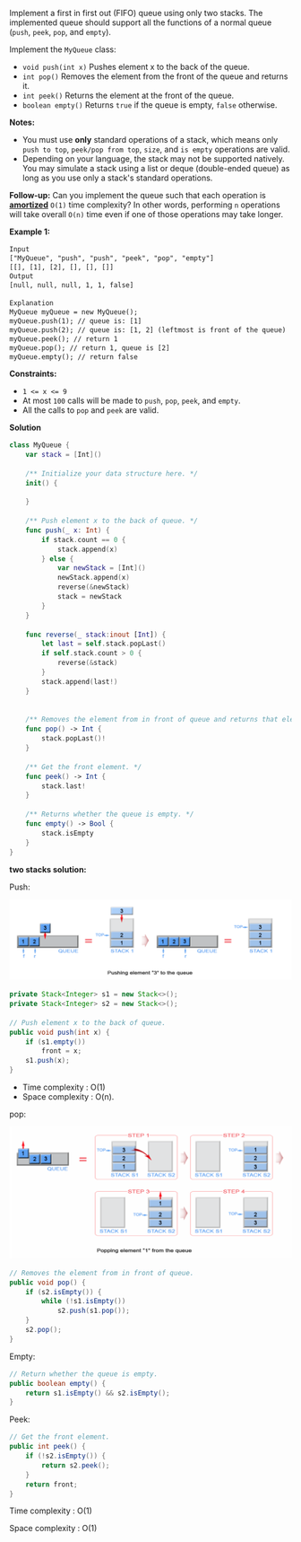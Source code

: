 Implement a first in first out (FIFO) queue using only two stacks. The implemented queue should support all the functions of a normal queue (`push`, `peek`, `pop`, and `empty`).

Implement the `MyQueue` class:

- `void push(int x)` Pushes element x to the back of the queue.
- `int pop()` Removes the element from the front of the queue and returns it.
- `int peek()` Returns the element at the front of the queue.
- `boolean empty()` Returns `true` if the queue is empty, `false` otherwise.

**Notes:**

- You must use **only** standard operations of a stack, which means only `push to top`, `peek/pop from top`, `size`, and `is empty` operations are valid.
- Depending on your language, the stack may not be supported natively. You may simulate a stack using a list or deque (double-ended queue) as long as you use only a stack's standard operations.

**Follow-up:** Can you implement the queue such that each operation is **[amortized](https://en.wikipedia.org/wiki/Amortized_analysis)** `O(1)` time complexity? In other words, performing `n` operations will take overall `O(n)` time even if one of those operations may take longer.

 

**Example 1:**

```
Input
["MyQueue", "push", "push", "peek", "pop", "empty"]
[[], [1], [2], [], [], []]
Output
[null, null, null, 1, 1, false]

Explanation
MyQueue myQueue = new MyQueue();
myQueue.push(1); // queue is: [1]
myQueue.push(2); // queue is: [1, 2] (leftmost is front of the queue)
myQueue.peek(); // return 1
myQueue.pop(); // return 1, queue is [2]
myQueue.empty(); // return false
```

 

**Constraints:**

- `1 <= x <= 9`
- At most `100` calls will be made to `push`, `pop`, `peek`, and `empty`.
- All the calls to `pop` and `peek` are valid.



**Solution**

```swift
class MyQueue {
    var stack = [Int]()
    
    /** Initialize your data structure here. */
    init() {
        
    }
    
    /** Push element x to the back of queue. */
    func push(_ x: Int) {
        if stack.count == 0 {
            stack.append(x)
        } else {
            var newStack = [Int]()
            newStack.append(x)
            reverse(&newStack)
            stack = newStack
        }
    }
    
    func reverse(_ stack:inout [Int]) {
        let last = self.stack.popLast()
        if self.stack.count > 0 {
            reverse(&stack)
        }
        stack.append(last!)
    }
    
    
    /** Removes the element from in front of queue and returns that element. */
    func pop() -> Int {
        stack.popLast()!
    }
    
    /** Get the front element. */
    func peek() -> Int {
        stack.last!
    }
    
    /** Returns whether the queue is empty. */
    func empty() -> Bool {
        stack.isEmpty
    }
}
```

**two stacks solution:**

Push:

![ImplementQueueUsingStacks_Push](../../../img/LeetCodeLearn/ImplementQueueUsingStacks_Push.png)

```java
private Stack<Integer> s1 = new Stack<>();
private Stack<Integer> s2 = new Stack<>();

// Push element x to the back of queue.
public void push(int x) {
    if (s1.empty())
        front = x;
    s1.push(x);
}
```

- Time complexity : O(1)
- Space complexity : O(n). 

pop:

![image-20201209133921495](../../../img/LeetCodeLearn/ImplementQueueUsingStacks_Pop.png)

```java
// Removes the element from in front of queue.
public void pop() {
    if (s2.isEmpty()) {
        while (!s1.isEmpty())
            s2.push(s1.pop());
    }
    s2.pop();    
}
```

Empty:

```java
// Return whether the queue is empty.
public boolean empty() {
    return s1.isEmpty() && s2.isEmpty();
}
```

Peek:

```java
// Get the front element.
public int peek() {
    if (!s2.isEmpty()) {
        return s2.peek();
    }
    return front;
}
```

Time complexity : O(1)

Space complexity : O(1)

